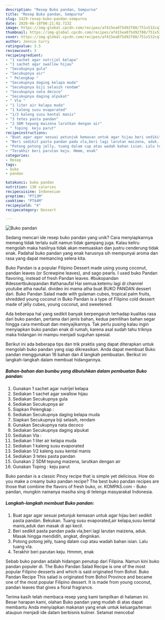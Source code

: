 ```yaml
---
description: "Resep Buko pandan, Sempurna"
title: "Resep Buko pandan, Sempurna"
slug: 2429-resep-buko-pandan-sempurna
date: 2020-06-18T00:21:02.723Z
image: https://img-global.cpcdn.com/recipes/af415ea075d92f80/751x532cq70/buko-pandan-foto-resep-utama.jpg
thumbnail: https://img-global.cpcdn.com/recipes/af415ea075d92f80/751x532cq70/buko-pandan-foto-resep-utama.jpg
cover: https://img-global.cpcdn.com/recipes/af415ea075d92f80/751x532cq70/buko-pandan-foto-resep-utama.jpg
author: Jennie Curry
ratingvalue: 3.5
reviewcount: 3
recipeingredient:
- "1 sachet agar nutrijel kelapa"
- "1 sachet agar swallow hijau"
- "Secukupnya gula"
- "Secukupnya air"
- " Pelengkap "
- "Secukupnya daging kelapa muda"
- "Secukupnya biji selasih rendam"
- "Secukupnya nata decoco"
- "Secukupnya daging alpukat"
- " Vla "
- "1 liter air kelapa muda"
- "1 kaleng susu evaporated"
- "1/2 kaleng susu kental manis"
- "3 tetes pasta pandan"
- "2 SDM tepung maizena larutkan dengan air"
- " Toping  keju parut"
recipeinstructions:
- "Buat agar agar sesuai petunjuk kemasan untuk agar hijau beri sedikit pasta pandan. Bekukan. Tuang susu evaporated,air kelapa,susu kental manis,aduk dan masak di api kecil."
- "Beri sedikit pasta pandan pada vla,beri lagi larutan maizena, aduk. Masak hingga mendidih, angkat, dinginkan."
- "Potong potong jelly, tuang dalam cup atau wadah bahan isian. Lalu tuang vla."
- "Terakhir beri parutan keju. Hmmm, enak"
categories:
- Resep
tags:
- buko
- pandan

katakunci: buko pandan 
nutrition: 130 calories
recipecuisine: Indonesian
preptime: "PT13M"
cooktime: "PT44M"
recipeyield: "4"
recipecategory: Dessert

---
```



![Buko pandan](https://img-global.cpcdn.com/recipes/af415ea075d92f80/751x532cq70/buko-pandan-foto-resep-utama.jpg)

Sedang mencari ide resep buko pandan yang unik? Cara menyiapkannya memang tidak terlalu sulit namun tidak gampang juga. Kalau keliru mengolah maka hasilnya tidak akan memuaskan dan justru cenderung tidak enak. Padahal buko pandan yang enak harusnya sih mempunyai aroma dan rasa yang dapat memancing selera kita.

Buko Pandan is a popular Filipino Dessert made using young coconut, pandan leaves (or Screwpine leaves), and sago pearls. I used buko Pandan flavoring, instead of fresh Pandan leaves. #bukopandan #dessertbukopandan #athanaufal Hai semua.ketemu lagi di channel youtube atha naufal. divideo ini mama atha buat BUKO PANDAN dessert dari. Buko Pandan Salad made with gulaman cubes, tropical palm fruits, shredded young coconut in Buko Pandan is a type of Filipino cold dessert made of jelly cubes, young coconut, and sweetened.

Ada beberapa hal yang sedikit banyak berpengaruh terhadap kualitas rasa dari buko pandan, pertama dari jenis bahan, kedua pemilihan bahan segar hingga cara membuat dan menyajikannya. Tak perlu pusing kalau ingin menyiapkan buko pandan enak di rumah, karena asal sudah tahu triknya maka hidangan ini mampu menjadi suguhan spesial.


Berikut ini ada beberapa tips dan trik praktis yang dapat diterapkan untuk mengolah buko pandan yang siap dikreasikan. Anda dapat membuat Buko pandan menggunakan 16 bahan dan 4 langkah pembuatan. Berikut ini langkah-langkah dalam membuat hidangannya.

<!--inarticleads1-->

##### Bahan-bahan dan bumbu yang dibutuhkan dalam pembuatan Buko pandan:

1. Gunakan 1 sachet agar nutrijel kelapa
1. Sediakan 1 sachet agar swallow hijau
1. Sediakan Secukupnya gula
1. Sediakan Secukupnya air
1. Siapkan  Pelengkap :
1. Sediakan Secukupnya daging kelapa muda
1. Siapkan Secukupnya biji selasih, rendam
1. Gunakan Secukupnya nata decoco
1. Sediakan Secukupnya daging alpukat
1. Sediakan  Vla :
1. Sediakan 1 liter air kelapa muda
1. Sediakan 1 kaleng susu evaporated
1. Sediakan 1/2 kaleng susu kental manis
1. Sediakan 3 tetes pasta pandan
1. Gunakan 2 SDM tepung maizena, larutkan dengan air
1. Gunakan  Toping : keju parut


Buko pandan is a classic Pinoy recipe that is simple yet delicious. How do you make a creamy buko pandan recipe? The best buko pandan recipes are those that combine the flavors of fresh buko, or. KOMPAS.com - Buko pandan, mungkin namanya masiha sing di telenga masyarakat Indonesia. 

<!--inarticleads2-->

##### Langkah-langkah membuat Buko pandan:

1. Buat agar agar sesuai petunjuk kemasan untuk agar hijau beri sedikit pasta pandan. Bekukan. Tuang susu evaporated,air kelapa,susu kental manis,aduk dan masak di api kecil.
1. Beri sedikit pasta pandan pada vla,beri lagi larutan maizena, aduk. Masak hingga mendidih, angkat, dinginkan.
1. Potong potong jelly, tuang dalam cup atau wadah bahan isian. Lalu tuang vla.
1. Terakhir beri parutan keju. Hmmm, enak


Sebab buko pandan adalah hidangan penutup dari Filipina. Namun kini buko pandan populer di. The Buko Pandan Salad Recipe is one of the most popular Filipino desserts and which is said originated from Bohol. Buko Pandan Recipe This salad is originated from Bohol Province and became one of the most popular Filipino dessert. It is made from young coconut, pandan leaves that gives a floral fragrance. 

Terima kasih telah membaca resep yang kami tampilkan di halaman ini. Besar harapan kami, olahan Buko pandan yang mudah di atas dapat membantu Anda menyiapkan makanan yang enak untuk keluarga/teman ataupun menjadi ide dalam berbisnis kuliner. Selamat mencoba!
